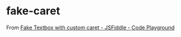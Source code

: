fake-caret
==========
From [Fake Textbox with custom caret - JSFiddle - Code Playground](https://jsfiddle.net/gZMSQ/27/)